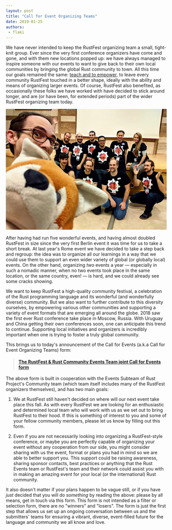 ```yaml
---
layout: post
title: "Call for Event Organizing Teams"
date: 2019-01-25
authors:
 - flaki
---
```

<style>
.post-content img {
  display: block;
  margin: 2em auto;
}
.post-content ol li {
  list-style: auto;
  margin-left: 2em;
}
</style>

We have never intended to keep the RustFest organizing team a small, tight-knit group. Ever since the very first conference organizers have come and gone, and with them new locations popped up: we have always managed to inspire someone with our events to want to give back to their own local communities by bringing the global Rust community to town. All this time our goals remained the same: [teach and to empower](https://github.com/rust-community/foss-events-planner), to leave every community RustFest touched in a better shape, ideally with the ability and means of organizing larger events. Of course, RustFest also benefited, as occasionally these folks we have worked with have decided to stick around longer, and are (or have been, for extended periods) part of the wider RustFest organizing team today.

![RustFest Rome 2018 team](../assets/posts/rustfest-rome-team.jpg)

After having had run five wonderful events, and having almost doubled RustFest in size since the very first Berlin event it was time for us to take a short break. At last year's Rome event we have decided to take a step back and regroup: the idea was to organize all our learnings in a way that we could use them to support an even wider variety of global (or globally local) events. On the other hand, organizing _two_ events a year — especially in such a nomadic manner, when no two events took place in the same location, or the same country, even! — is hard, and we could already see some cracks showing.

We want to keep RustFest a high-quality community festival, a celebration of the Rust programming language and its wonderful (and wonderfully diverse) community. But we also want to further contribute to this diversity ourselves, by empowering various other communities and supporting a variety of event formats that are emerging all around the globe. 2018 saw the first ever Rust conference take place in Moscow, Russia. With Uruguay and China getting their own conferences soon, one can anticipate this trend to continue. Supporting local initiatives and organizers is incredibly important when one is trying to foster a truly global community.

This brings us to today's announcement of the Call for Events (a.k.a Call for Event Organizing Teams) form:

> #### [The RustFest & Rust Community Events Team joint Call for Events form](https://docs.google.com/forms/d/1gxAgOl4ug8RhGFmQoRScveLgNigb0Gc8BIX6ZZJLj5I/)

The above form is built in cooperation with the Events Subteam of Rust Project's Community team (which team itself includes many of the RustFest organizers themselves), and has two main goals:

1. We at RustFest still haven't decided on where will our next event take place this fall. As with every RustFest we are looking for an enthusiastic and determined local team who will work with us as we set out to bring RustFest to their hood. If this is something of interest to you and some of your fellow community members, please let us know by filling out this form.

2. Even if you are not necessarily looking into organizing a RustFest-style conference, or maybe you are perfectly capable of organizing your event without any cooperation from our side, you might consider sharing with us the event, format or plans you had in mind so we are able to better support you. This support could be raising awareness, sharing sponsor contacts, best practices or anything that the Rust Events team or RustFest's team and their network could assist you with in making an amazing event for your local (or the international) Rust community.

It also doesn't matter if your plans happen to be vague still, or if you have *just* decided that you will do *something* by reading the above: please by all means, get in touch via this form. This form is not intended as a filter or selection form, there are no "winners" and "losers". The form is just the first step that allows us set up an ongoing conversation between us and the submitters' teams for ensuring a vibrant, diverse, event-filled future for the language and community we all know and love.
